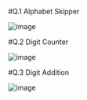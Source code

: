 #Q.1 Alphabet Skipper

![image](https://github.com/user-attachments/assets/61c9d62a-a31e-49e7-b7a6-727fa8d14673)


#Q.2 Digit Counter

![image](https://github.com/user-attachments/assets/b28857dc-e211-410d-b00a-841b0d2bfe2d)


#Q.3 Digit Addition

![image](https://github.com/user-attachments/assets/5197c2b3-64a5-477b-8ede-c85506a55d6c)



